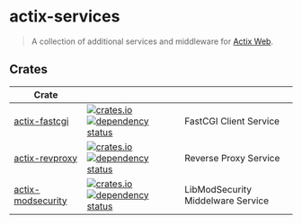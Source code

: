 # actix-services

> A collection of additional services and middleware for [Actix Web](https://github.com/actix/actix-web).

## Crates

| Crate                                    |                                                                                                                                                                                                                                                       |                                   |
| ---------------------------------------- | ----------------------------------------------------------------------------------------------------------------------------------------------------------------------------------------------------------------------------------------------------- | --------------------------------- |
| [actix-fastcgi](./actix-fastcgi)         | [![crates.io](https://img.shields.io/crates/v/actix-fastcgi?label=latest)](https://crates.io/crates/actix-fastcgi) [![dependency status](https://deps.rs/crate/actix-fastcgi/latest/status.svg)](https://deps.rs/crate/actix-fastcgi)                 | FastCGI Client Service            |
| [actix-revproxy](./actix-revproxy)       | [![crates.io](https://img.shields.io/crates/v/actix-revproxy?label=latest)](https://crates.io/crates/actix-revproxy) [![dependency status](https://deps.rs/crate/actix-revproxy/latest/status.svg)](https://deps.rs/crate/actix-revproxy)             | Reverse Proxy Service             |
| [actix-modsecurity](./actix-modsecurity) | [![crates.io](https://img.shields.io/crates/v/actix-modsecurity?label=latest)](https://crates.io/crates/actix-modsecurity) [![dependency status](https://deps.rs/crate/actix-modsecurity/latest/status.svg)](https://deps.rs/crate/actix-modsecurity) | LibModSecurity Middelware Service |
